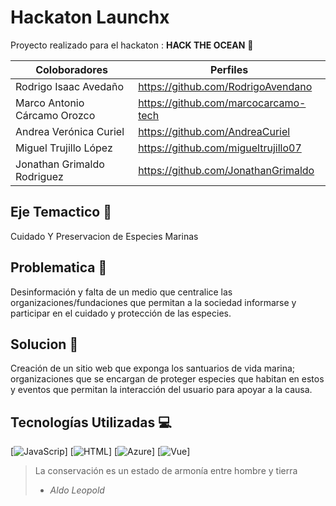 # Hackaton Launchx
Proyecto realizado para el hackaton : **HACK THE OCEAN** :ocean:

| Coloboradores | Perfiles |
|---------------|----------|
|Rodrigo Isaac Avedaño|https://github.com/RodrigoAvendano|
|Marco Antonio Cárcamo Orozco|https://github.com/marcocarcamo-tech|
|Andrea Verónica Curiel|https://github.com/AndreaCuriel|
|Miguel Trujillo López|https://github.com/migueltrujillo07|
|Jonathan Grimaldo Rodriguez|https://github.com/JonathanGrimaldo|

## Eje Temactico :turtle:
Cuidado Y Preservacion de Especies Marinas 

## Problematica :loudspeaker:
Desinformación y falta de un medio que centralice las organizaciones/fundaciones que permitan a la sociedad informarse y participar en el cuidado y protección de las especies.

## Solucion :wrench:
Creación de un sitio web que exponga los santuarios de vida marina; organizaciones que se encargan de proteger especies que habitan en estos y eventos que permitan la interacción del usuario para apoyar a la causa.

## Tecnologías Utilizadas :computer:
[![JavaScrip]()]
[![HTML]()]
[![Azure]()]
[![Vue]()]

> La conservación es un estado de armonía entre hombre y tierra
> - *Aldo Leopold*



